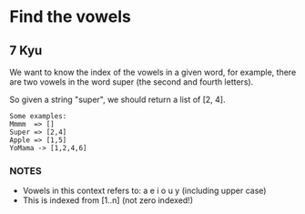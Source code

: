# Find the vowels
## 7 Kyu

We want to know the index of the vowels in a given word, for example, there are two vowels in the word super (the second and fourth letters).

So given a string "super", we should return a list of [2, 4].

```
Some examples:
Mmmm  => []
Super => [2,4]
Apple => [1,5]
YoMama -> [1,2,4,6]
```

### NOTES

- Vowels in this context refers to: a e i o u y (including upper case)
- This is indexed from [1..n] (not zero indexed!)

